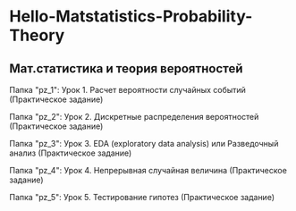 # Hello-Matstatistics-Probability-Theory
## Мат.статистика и теория вероятностей

Папка "pz_1": Урок 1. Расчет вероятности случайных событий (Практическое задание)

Папка "pz_2": Урок 2. Дискретные распределения вероятностей (Практическое задание)

Папка "pz_3": Урок 3. EDA (exploratory data analysis) или Разведочный анализ (Практическое задание)

Папка "pz_4": Урок 4. Непрерывная случайная величина (Практическое задание)

Папка "pz_5": Урок 5. Тестирование гипотез (Практическое задание)
